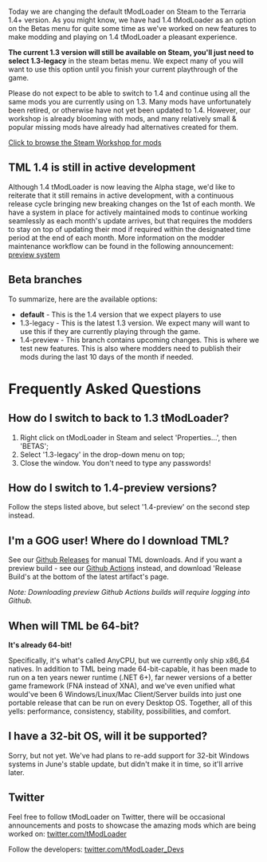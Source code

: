 Today we are changing the default tModLoader on Steam to the Terraria 1.4+ version. As you might know, we have had 1.4 tModLoader as an option on the Betas menu for quite some time as we've worked on new features to make modding and playing on 1.4 tModLoader a pleasant experience.

**The current 1.3 version will still be available on Steam, you'll just need to select 1.3-legacy**
in the steam betas menu. We expect many of you will want to use this option until you finish your current playthrough of the game.

Please do not expect to be able to switch to 1.4 and continue using all the same mods you are currently using on 1.3. Many mods have unfortunately been retired, or otherwise have not yet
been updated to 1.4. However, our workshop is already blooming with mods, and many relatively small & popular missing mods have already had alternatives created for them.

[Click to browse the Steam Workshop for mods](https://steamcommunity.com/app/1281930/workshop?snr=2_9_100015_)

## TML 1.4 is still in active development

Although 1.4 tModLoader is now leaving the Alpha stage, we'd like to reiterate that it still remains in active development, with a continuous release cycle bringing new breaking changes on the 1st of each month. We have a system in place for actively maintained mods to continue working seamlessly as each month's update arrives, but that requires the modders to stay on top of updating their mod if required within the designated time period at the end of each month. More information on the modder maintenance workflow can be found in the following announcement: [preview system](https://steamcommunity.com/ogg/1281930/announcements/detail/3189118991325681724)

## Beta branches

To summarize, here are the available options:
* **default** - This is the 1.4 version that we expect players to use
* 1.3-legacy - This is the latest 1.3 version. We expect many will want to use this if they are currently playing through the game.
* 1.4-preview - This branch contains upcoming changes. This is where we test new features. This is also where modders need to publish their mods during the last 10 days of the month if needed.

# Frequently Asked Questions

## How do I switch to back to 1.3 tModLoader?
1. Right click on tModLoader in Steam and select 'Properties...', then 'BETAS';
2. Select '1.3-legacy' in the drop-down menu on top;
3. Close the window. You don't need to type any passwords!

## How do I switch to 1.4-preview versions?
Follow the steps listed above, but select '1.4-preview' on the second step instead.

## I'm a GOG user! Where do I download TML?
See our [Github Releases](https://steamcommunity.com/linkfilter/?url=https://github.com/tModLoader/tModLoader/releases) for manual TML downloads.
And if you want a preview build - see our [Github Actions](https://steamcommunity.com/linkfilter/?url=https://github.com/tModLoader/tModLoader/actions?query=branch%3A1.4_preview) instead, and download 'Release Build's at the bottom of the latest artifact's page.

_Note: Downloading preview Github Actions builds will require logging into Github._

## When will TML be 64-bit?
**It's already 64-bit!**

Specifically, it's what's called AnyCPU, but we currently only ship x86_64 natives. In addition to TML being made 64-bit-capable, it has been made to run on a ten years newer runtime (.NET 6+), far newer versions of a better game framework (FNA instead of XNA), and we've even unified what would've been 6 Windows/Linux/Mac Client/Server builds into just one portable release that can be run on every Desktop OS. Together, all of this yells: performance, consistency, stability, possibilities, and comfort.

## I have a 32-bit OS, will it be supported?
Sorry, but not yet. We've had plans to re-add support for 32-bit Windows systems in June's stable update, but didn't make it in time, so it'll arrive later.

## Twitter

Feel free to follow tModLoader on Twitter, there will be occasional announcements and posts to showcase the amazing mods which are being worked on:
[twitter.com/tModLoader](https://twitter.com/tModLoader)

Follow the developers:
[twitter.com/tModLoader_Devs](https://twitter.com/tModLoader_Devs)
